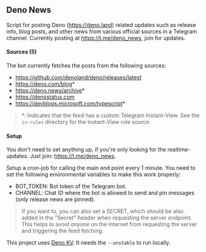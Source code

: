 ## Deno News

Script for posting Deno (https://deno.land) related updates such as release
info, blog posts, and other news from various official sources in a Telegram
channel. Currently posting at <https://t.me/deno_news>, join for updates.

#### Sources (5)

The bot currently fetches the posts from the following sources:

- <https://github.com/denoland/deno/releases/latest>
- <https://deno.com/blog>\*
- <https://deno.news/archive>\*
- <https://denostatus.com>
- <https://devblogs.microsoft.com/typescript>\*

> \*: Indicates that the feed has a custom Telegram Instant-View. See the
> `iv-rules` directory for the Instant-View rule source.

#### Setup

You don't need to set anything up, if you're only looking for the
realtime-updates. Just join: <https://t.me/deno_news>.

Setup a cron-job for calling the main end point every 1 minute. You need to set
the following environmental variables to make this work properly:

- BOT_TOKEN: Bot token of the Telegram bot.
- CHANNEL: Chat ID where the bot is allowed to send and pin messages (only
  release news are pinned).

> If you want to, you can also set a SECRET, which should be also added in the
> "Secret" header when requesting the server endpoint. This helps to avoid
> _anyone_ on the internet from requesting the server and triggering the feed
> fetching.

This project uses [Deno KV](https://deno.com/manual/runtime/kv). It needs the
`--unstable` to run locally.
